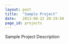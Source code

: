 ```yaml
---
layout: post
title:  "Sample Project"
date:   2013-08-22 20:19:50
page_id: projects
---
```


Sample Project Description